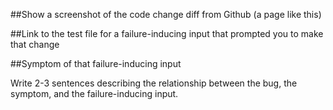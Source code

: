 ##Show a screenshot of the code change diff from Github (a page like this)

##Link to the test file for a failure-inducing input that prompted you to make that change


##Symptom of that failure-inducing input

Write 2-3 sentences describing the relationship between the bug, the
symptom, and the failure-inducing input.
